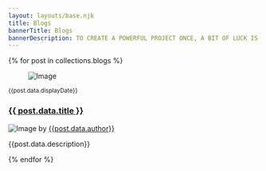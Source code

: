 ```yaml
---
layout: layouts/base.njk
title: Blogs
bannerTitle: Blogs
bannerDescription: TO CREATE A POWERFUL PROJECT ONCE, A BIT OF LUCK IS ENOUGH
---
```


<section class="blogs">
  <div class="container">
    <div class="row">
      <div class="col-12">
		{% for post in collections.blogs %}
			<div class="post wow fadeIn">
				<figure class="post-image">
					<img src="{{post.data.image}}" alt="Image">
				</figure>
				<!-- end blogs-image -->
				<div class="post-content">
					<div class="inner">
						<small class="post-date">{{post.data.displayDate}}</small>
						<h3 class="post-title"><a href="{{ post.url }}">{{ post.data.title }}</a></h3>
						<div class="post-author"><img src="{{post.data.authorImage}}" alt="Image"> 
							<span>by <a href="#">{{post.data.author}}</a></span>
						</div>
						<p class="post-text">{{post.data.description}}</p>
					</div>
					<!-- end inner -->
				</div>
				<!-- end post-content -->
			</div>
			<!-- end post -->
		{% endfor %}        
  		</div>
  	</div>
  </div>
  <!-- end container --> 
</section>
